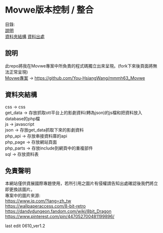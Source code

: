 # Movwe版本控制 / 整合
目錄: <br>
[說明](#說明)<br>
[資料夾結構](#資料夾結構)
[資料出處](#免責聲明)
## 說明
此repo將我在Movwe專案中所負責的程式碼獨立出來呈現。(fork下來後頁面將無法正常呈現)<br>
[Movwe專案](https://github.com/You-HsiangWang/mmmh63_Movwe) -> https://github.com/You-HsiangWang/mmmh63_Movwe
## 資料夾結構
css -> css <br>
get_data -> 存放抓取ott平台上的影劇資料(轉為json)的js檔和把資料放入database的php檔 <br>
js -> javascript <br>
json -> 存放get_data抓取下來的影劇資料 <br>
php_api -> 存放串接資料庫的api <br>
php_page -> 存放網站頁面 <br>
php_parts -> 存放include到網頁中的重複部件 <br>
sql -> 存放資料表 <br>
## 免責聲明
本網站僅供資展國際專題使用，若所引用之圖片有侵權請告知出處確認後我們將立即更換該圖片。<br>
專案中的圖片來源:<br>
https://www.iq.com/?lang=zh_tw<br>
https://wallpaperaccess.com/8-bit-retro<br>
https://dandydungeon.fandom.com/wiki/8bit_Dragon<br>
https://www.pinterest.com/pin/447052700481199896/

last edit 0610_ver1.2
